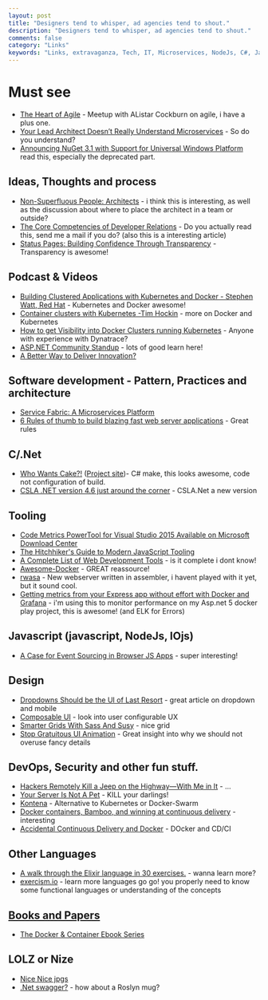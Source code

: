 ```yaml
---
layout: post
title: "Designers tend to whisper, ad agencies tend to shout."
description: "Designers tend to whisper, ad agencies tend to shout."
comments: false
category: "Links"
keywords: "Links, extravaganza, Tech, IT, Microservices, NodeJs, C#, Javascript, Solution architecture"
---
```

#  Must see #
  * [The Heart of Agile](https://secure.trifork.com/cph-2015/freeevent/index.jsp?eventOID=7188) - Meetup with AListar Cockburn on agile, i have a plus one.
  * [Your Lead Architect Doesn’t Really Understand Microservices](http://thenewstack.io/genius-techie-doesnt-really-understand-cloud) - So do you understand?
  * [Announcing NuGet 3.1 with Support for Universal Windows Platform](http://blog.nuget.org/20150729/Introducing-nuget-uwp.html) read this, especially the deprecated part.

##  Ideas, Thoughts and process ##
  * [Non-Superfluous People: Architects](http://ithare.com/non-superfluous-people-architects/) - i think this is interesting, as well as the discussion about where to place the architect in a team or outside?
  * [The Core Competencies of Developer Relations](https://medium.com/google-developers/the-core-competencies-of-developer-relations-f3e1c04c0f5b) - Do you actually read this, send me a mail if you do? (also this is a interesting article)
  * [Status Pages: Building Confidence Through Transparency](http://royal.pingdom.com/2015/07/29/status-pages-building-confidence-through-transparency/) - Transparency is awesome!

##  Podcast & Videos ##
  * [Building Clustered Applications with Kubernetes and Docker - Stephen Watt, Red Hat](https://www.youtube.com/watch?v=bKDdhA_5jTQ) - Kubernetes and Docker awesome!
  * [Container clusters with Kubernetes -Tim Hockin](https://www.youtube.com/watch?v=BaHp8YXIsD0) - more on Docker and Kubernetes
  * [How to get Visibility into Docker Clusters running Kubernetes](http://apmblog.dynatrace.com/2015/07/21/how-to-get-visibility-into-docker-clusters-running-kubernetes/) - Anyone with experience with Dynatrace?
  * [ASP.NET Community Standup](https://live.asp.net/) - lots of good learn here!
  * [A Better Way to Deliver Innovation?](http://research.microsoft.com/apps/video/default.aspx?id=251687)
 
##  Software development - Pattern, Practices and architecture ##
  * [Service Fabric: A Microservices Platform](http://blogs.msdn.com/b/azureservicefabric/archive/2015/07/23/service-fabric-a-microservices-platform.aspx)
  * [6 Rules of thumb to build blazing fast web server applications](http://loige.co/6-rules-of-thumb-to-build-blazing-fast-web-applications) - Great rules

##  C/.Net ##
  * [Who Wants Cake?!](https://lostechies.com/chrismissal/2015/07/22/who-wants-cake/) ([Project site](http://cakebuild.net/))- C# make, this looks awesome, code not configuration of build.
  * [CSLA .NET version 4.6 just around the corner](http://www.lhotka.net/weblog/CSLANETVersion46JustAroundTheCorner.aspx) - CSLA.Net a new version


##  Tooling  ##
  * [Code Metrics PowerTool for Visual Studio 2015 Available on Microsoft Download Center](http://blogs.msdn.com/b/visualstudioalm/archive/2015/07/23/code-metrics-powertool-for-visual-studio-2015-available-on-microsoft-download-center.aspx)
  * [The Hitchhiker's Guide to Modern JavaScript Tooling](http://reactkungfu.com/2015/07/the-hitchhikers-guide-to-modern-javascript-tooling/)
  * [A Complete List of Web Development Tools](http://scottge.net/2015/07/28/a-complete-list-of-web-development-tools/) - is it complete i dont know!
  * [Awesome-Docker](http://veggiemonk.github.io/awesome-docker/) - GREAT reassource!
  * [rwasa](https://2ton.com.au/rwasa/) - New webserver written in assembler, i havent played with it yet, but it sound cool.
  * [Getting metrics from your Express app without effort with Docker and Grafana](https://medium.com/@chamerling/getting-metrics-from-your-express-app-without-effort-with-docker-and-grafana-ac8f6c42cbfb?mkt_tok=3RkMMJWWfF9wsRonuqTMZKXonjHpfsX54%2B0uXKK1lMI%2F0ER3fOvrPUfGjI4ATctmI%2BSLDwEYGJlv6SgFQ7LMMaZq1rgMXBk%3D) - i'm using this to monitor performance on my Asp.net 5 docker play project, this is awesome! (and ELK for Errors)


##  Javascript (javascript, NodeJs, IOjs) ##
 * [A Case for Event Sourcing in Browser JS Apps](http://rosstuck.com/a-case-for-event-sourcing-in-js-browser-apps/) - super interesting!


##  Design ##
 * [Dropdowns Should be the UI of Last Resort](http://www.lukew.com/ff/entry.asp?1950) - great article on dropdown and mobile
 * [Composable UI](http://ponyfoo.com/articles/composable-ui) - look into user configurable UX 
 * [Smarter Grids With Sass And Susy](http://www.smashingmagazine.com/2015/07/smarter-grids-with-sass-and-susy) - nice grid
 * [Stop Gratuitous UI Animation](https://medium.com/@sophie_paxtonUX/stop-gratuitous-ui-animation-9ece9aa9eb97) - Great insight into why we should not overuse fancy details


##  DevOps, Security and other fun stuff.  ##
 * [Hackers Remotely Kill a Jeep on the Highway—With Me in It](http://www.wired.com/2015/07/hackers-remotely-kill-jeep-highway/) - ...
 * [Your Server Is Not A Pet](https://www.madetech.com/news/your-server-is-not-a-pet) - KILL your darlings! 
 * [Kontena](http://www.kontena.io/) - Alternative to Kubernetes or Docker-Swarm
 * [Docker containers, Bamboo, and winning at continuous delivery](http://blogs.atlassian.com/2015/06/docker-containers-bamboo-winning-continuous-delivery) - interesting
 * [Accidental Continuous Delivery and Docker](https://medium.com/@dkastner/accidental-continuous-delivery-and-docker-aecec7deb8f1?mkt_tok=3RkMMJWWfF9wsRonuqTMZKXonjHpfsX54%2B0uXKK1lMI%2F0ER3fOvrPUfGjI4ATctmI%2BSLDwEYGJlv6SgFQ7LMMaZq1rgMXBk%3D) - DOcker and CD/CI

##  Other Languages ##
  * [A walk through the Elixir language in 30 exercises.](https://github.com/seven1m/30-days-of-elixir) - wanna learn more?
  * [exercism.io](http://exercism.io/) - learn more languages go go! you properly need to know some functional languages or understanding of the concepts

##  [Books and Papers]() ##
 * [The Docker & Container Ebook Series](https://github.com/thenewstack/docker-and-containers-ebooks)

##  LOLZ or Nize ##
  * [Nice Nice jpgs](http://www.nicenicejpg.com/)
  * [.Net swagger?](http://dotnet.spreadshirt.com/) - how about a Roslyn mug?


